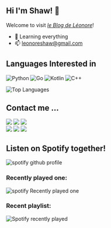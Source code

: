
## Hi I'm Shaw! 👋

Welcome to visit *[le Blog de Léonore](https://xxiao.org)*!

- 🌱 Learning everything
- 📫 leonoreshaw@gmail.com



## Languages Interested in


![Python](https://img.shields.io/badge/-Python-000?style=flat&logo=Python)
![Go](https://img.shields.io/badge/-Go-000?style=flat&logo=Go)
![Kotlin](https://img.shields.io/badge/-Kotlin-000?style=flat&logo=Kotlin)
![C++](https://img.shields.io/badge/-C++-000?style=flat&logo=c%2b%2b&logoColor=00599C)


![Top Languages](https://githubreadmestats.xxiao.org/api/top-langs/?username=LeonoreShaw)


## Contact me ...

[![](https://img.shields.io/badge/Facebook-1877F2?style=flat&logo=facebook&logoColor=white)](https://www.facebook.com/Shaw0228)
[![](https://img.shields.io/badge/Telegram-2CA5E0?style=flat&logo=telegram&logoColor=white)](https://t.me/leonoreshaw)
[![](https://img.shields.io/badge/Gmail-D14836?style=flat&logo=gmail&logoColor=white)](mailto:LeonoreShaw@gmail.com)</br>
[![](https://img.shields.io/badge/Instagram-E4405F?style=flat&logo=instagram&logoColor=white)](https://www.instagram.com/xiangmshaw)
[![](https://img.shields.io/badge/Github-100000?style=flat&logo=github&logoColor=white)](https://github.com/leonoreshaw)
[![](https://img.shields.io/badge/Twitter-1DA1F2?style=flat&logo=twitter&logoColor=white)](https://twitter.com/xiangmshaw)



## Listen on Spotify together!

![spotify github profile](https://spotify-github-profile.vercel.app/api/view?uid=31ob7ggmzhfnuasctxu7kmewalqi&cover_image=true&theme=default&show_offline=true&background_color=000000&interchange=true&bar_color=53b14f&bar_color_cover=true)

### Recently played one: 

![spotify Recently played one](https://spotifyreadme.xxiao.org/api?theme=dark&rainbow=true&spin=ture)

### Recent playlist:

![Spotify recently played](https://spotify-recently-played-readme.vercel.app/api?user=31ob7ggmzhfnuasctxu7kmewalqi&width=500&count=10)


